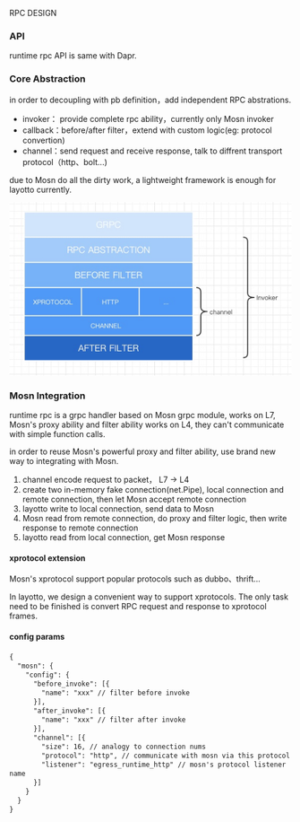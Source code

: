 RPC DESIGN

### API
runtime rpc API is same with Dapr.

### Core Abstraction
in order to decoupling with pb definition，add independent RPC abstrations.

- invoker： provide complete rpc ability，currently only Mosn invoker
- callback：before/after filter，extend with custom logic(eg: protocol convertion)
- channel：send request and receive response, talk to diffrent transport protocol（http、bolt...)
  
due to Mosn do all the dirty work, a lightweight framework is enough for layotto currently.
  

![img.png](../../../img/rpc/rpc-layer.png)

### Mosn Integration

runtime rpc is a grpc handler based on Mosn grpc module, works on L7, Mosn's proxy ability and filter ability works on L4, they can't communicate with simple function calls.

in order to reuse Mosn's powerful proxy and filter ability, use brand new way to integrating with Mosn.

1. channel encode request to packet， L7 -> L4
2. create two in-memory fake connection(net.Pipe), local connection and remote connection, then let Mosn accept remote connection
3. layotto write to local connection, send data to Mosn
4. Mosn read from remote connection, do proxy and filter logic, then write response to remote connection
5. layotto read from local connection, get Mosn response


#### xprotocol extension
Mosn's xprotocol support popular protocols such as dubbo、thrift...

In layotto, we design a convenient way to support xprotocols. The only task need to be finished is convert RPC request and response to xprotocol frames.

#### config params
```bigquery
{
  "mosn": {
    "config": {
      "before_invoke": [{
        "name": "xxx" // filter before invoke
      }],
      "after_invoke": [{
        "name": "xxx" // filter after invoke
      }],
      "channel": [{
        "size": 16, // analogy to connection nums
        "protocol": "http", // communicate with mosn via this protocol
        "listener": "egress_runtime_http" // mosn's protocol listener name
      }]
    }
  }
}
```